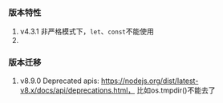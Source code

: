 ### 版本特性
1. v4.3.1 非严格模式下，`let`、`const`不能使用
2. 






### 版本迁移
1. v8.9.0 Deprecated apis: 
https://nodejs.org/dist/latest-v8.x/docs/api/deprecations.html， 比如os.tmpdir()不能去了